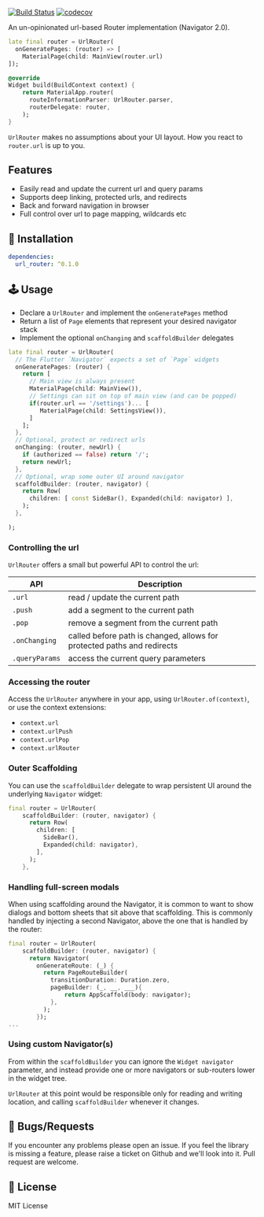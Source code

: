 <a href="https://github.com/gskinnerTeam/flutter-url-router/actions"><img src="https://github.com/gskinnerTeam/flutter-url-router/workflows/core-tests/badge.svg" alt="Build Status"></a>
[![codecov](https://codecov.io/gh/gskinnerTeam/flutter-url-router/branch/master/graph/badge.svg?token=O5XM3W0094)](https://codecov.io/gh/gskinnerTeam/flutter-url-router)

An un-opinionated url-based Router implementation (Navigator 2.0).

```dart
late final router = UrlRouter(
  onGeneratePages: (router) => [
    MaterialPage(child: MainView(router.url)
]);

@override
Widget build(BuildContext context) {
    return MaterialApp.router(
      routeInformationParser: UrlRouter.parser,
      routerDelegate: router,
    );
}
```
`UrlRouter` makes no assumptions about your UI layout. How you react to `router.url` is up to you.

## Features
* Easily read and update the current url and query params
* Supports deep linking, protected urls, and redirects
* Back and forward navigation in browser
* Full control over url to page mapping, wildcards etc

## 🔨 Installation
```yaml
dependencies:
  url_router: ^0.1.0
```

## 🕹️ Usage
* Declare a `UrlRouter` and implement the `onGeneratePages` method
* Return a list of `Page` elements that represent your desired navigator stack
* Implement the optional `onChanging` and `scaffoldBuilder` delegates
```dart
late final router = UrlRouter(
  // The Flutter `Navigator` expects a set of `Page` widgets
  onGeneratePages: (router) {
    return [
      // Main view is always present
      MaterialPage(child: MainView()),
      // Settings can sit on top of main view (and can be popped)
      if(router.url == '/settings')... [
         MaterialPage(child: SettingsView()),
      ]
    ];
  },
  // Optional, protect or redirect urls
  onChanging: (router, newUrl) {
    if (authorized == false) return '/';
    return newUrl;
  },
  // Optional, wrap some outer UI around navigator
  scaffoldBuilder: (router, navigator) {
    return Row(
      children: [ const SideBar(), Expanded(child: navigator) ],
    );
  },

);
```

### Controlling the url
`UrlRouter` offers a small but powerful API to control the url:

| API  | Description  |
|---|---|
| `.url`  | read / update the current path  |
| `.push`  | add a segment to the current path   |
| `.pop`  | remove a segment from the current path  |
| `.onChanging`  | called before path is changed, allows for protected paths and redirects  |
| `.queryParams` | access the current query parameters  |


### Accessing the router
Access the `UrlRouter` anywhere in your app, using `UrlRouter.of(context)`, or use the context extensions:
* `context.url`
* `context.urlPush`
* `context.urlPop`
* `context.urlRouter`

### Outer Scaffolding
You can use the `scaffoldBuilder` delegate to wrap persistent UI around the underlying `Navigator` widget:
```dart
final router = UrlRouter(
    scaffoldBuilder: (router, navigator) {
      return Row(
        children: [
          SideBar(),
          Expanded(child: navigator),
        ],
      );
    },
```

### Handling full-screen modals
When using scaffolding around the Navigator, it is common to want to show dialogs and bottom sheets that sit above that scaffolding. This is commonly handled by injecting a second Navigator, above the one that is handled by the router:
```dart
final router = UrlRouter(
    scaffoldBuilder: (router, navigator) {
      return Navigator(
        onGenerateRoute: (_) {
          return PageRouteBuilder(
            transitionDuration: Duration.zero,
            pageBuilder: (_, __, ___){
                return AppScaffold(body: navigator);
            },
          );
        });
...
```

### Using custom Navigator(s)
From within the `scaffoldBuilder` you can ignore the `Widget navigator` parameter, and instead provide one or more navigators or sub-routers lower in the widget tree.

`UrlRouter` at this point would be responsible only for reading and writing location, and calling `scaffoldBuilder` whenever it changes.

 ## 🐞 Bugs/Requests

If you encounter any problems please open an issue. If you feel the library is missing a feature, please raise a ticket on Github and we'll look into it. Pull request are welcome.

## 📃 License

MIT License
